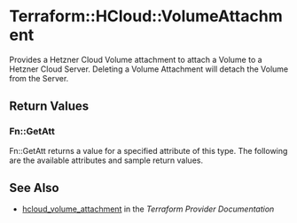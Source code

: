 # Terraform::HCloud::VolumeAttachment

Provides a Hetzner Cloud Volume attachment to attach a Volume to a Hetzner Cloud Server. Deleting a Volume Attachment will detach the Volume from the Server.

## Return Values

### Fn::GetAtt

Fn::GetAtt returns a value for a specified attribute of this type. The following are the available attributes and sample return values.

## See Also

* [hcloud_volume_attachment](https://www.terraform.io/docs/providers/hcloud/r/volume_attachment.html) in the _Terraform Provider Documentation_